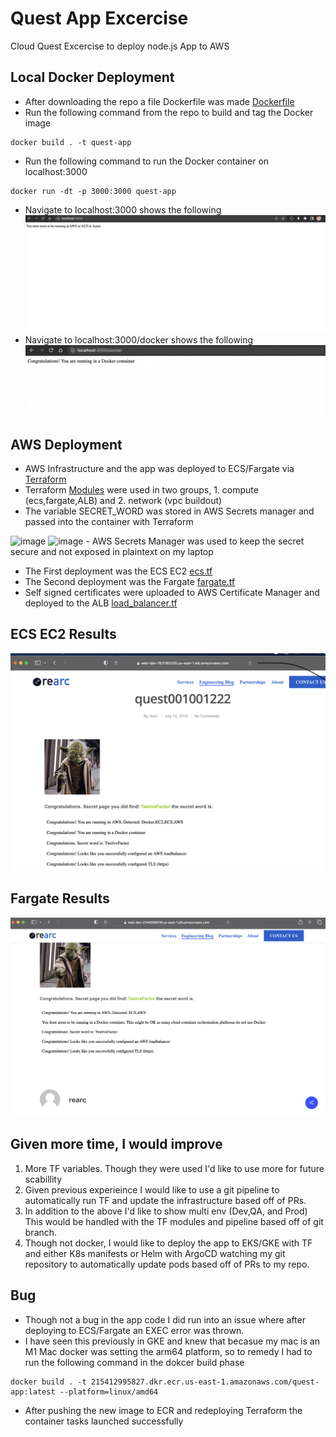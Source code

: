 # Quest App Excercise
Cloud Quest Excercise to deploy node.js App to AWS

## Local Docker Deployment
- After downloading the repo a file Dockerfile was made [Dockerfile](Dockerfile)
- Run the following command  from the repo to build and tag the Docker image
```
docker build . -t quest-app
```
- Run the following command to run the Docker container on localhost:3000
```
docker run -dt -p 3000:3000 quest-app
```
- Navigate to localhost:3000 shows the following
![Local Docker](images/QuestDeployLocal.png)
- Navigate to localhost:3000/docker shows the following
![Local /docker](images/QuestDeployLocalDocker.png)

## AWS Deployment

- AWS Infrastructure and the app was deployed to ECS/Fargate via [Terraform](cloud-infrastructure/)
- Terraform [Modules](cloud-infrastructure/modules/infrastructure/modules/) were used in two groups, 1. compute (ecs,fargate,ALB) and 2. network (vpc buildout)
- The variable SECRET_WORD was stored in AWS Secrets manager and passed into the container with Terraform
<img width="643" alt="image" src="https://user-images.githubusercontent.com/9085847/197003813-8a748f6a-ee90-49e1-8849-09727f24cea3.png">
<img width="678" alt="image" src="https://user-images.githubusercontent.com/9085847/197003923-f6d446d1-87a9-4060-8957-89b10ddcddf4.png">
- AWS Secrets Manager was used to keep the secret secure and not exposed in plaintext on my laptop

- The First deployment was the ECS EC2 [ecs.tf](cloud-infrastructure/modules/infrastructure/modules/compute/ecs.tf)
- The Second deployment was the Fargate [fargate.tf](cloud-infrastructure/modules/infrastructure/modules/compute/fargate.tf)
- Self signed certificates were uploaded to AWS Certificate Manager and deployed to the ALB [load_balancer.tf](cloud-infrastructure/modules/infrastructure/modules/compute/load_balancer.tf)

## ECS EC2 Results
![ecs ec2](images/QuestDeployECSEC2.png)

## Fargate Results
![Fargate](images/QuestDeployFargate.png)

## Given more time, I would improve
1. More TF variables. Though they were used I'd like to use more for future scabillity 
2. Given previous experieince I would like to use a git pipeline to automatically run TF and update the infrastructure based off of PRs. 
3. In addition to the above I'd like to show multi env (Dev,QA, and Prod) This would be handled with the TF modules and pipeline based off of git branch.
4. Though not docker, I would like to deploy the app to EKS/GKE with TF and either K8s manifests or Helm with ArgoCD watching my git repository to automatically update pods based off of PRs to my repo.  

## Bug
- Though not a bug in the app code I did run into an issue where after deploying to ECS/Fargate an EXEC error was thrown. 
- I have seen this previously in GKE and knew that becasue my mac is an M1 Mac docker was setting the arm64 platform, so to remedy I had to run the following command in the dokcer build phase

```
docker build . -t 215412995827.dkr.ecr.us-east-1.amazonaws.com/quest-app:latest --platform=linux/amd64
```
- After pushing the new image to ECR and redeploying Terraform the container tasks launched successfully



